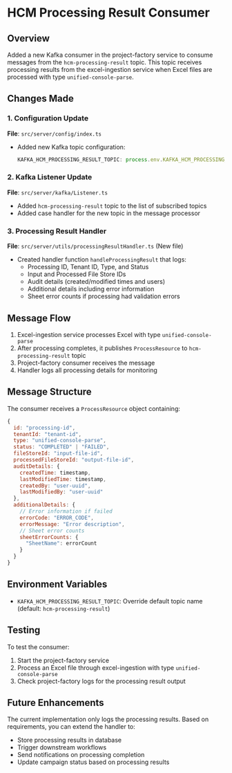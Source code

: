# HCM Processing Result Consumer

## Overview
Added a new Kafka consumer in the project-factory service to consume messages from the `hcm-processing-result` topic. This topic receives processing results from the excel-ingestion service when Excel files are processed with type `unified-console-parse`.

## Changes Made

### 1. Configuration Update
**File**: `src/server/config/index.ts`
- Added new Kafka topic configuration:
  ```typescript
  KAFKA_HCM_PROCESSING_RESULT_TOPIC: process.env.KAFKA_HCM_PROCESSING_RESULT_TOPIC || "hcm-processing-result"
  ```

### 2. Kafka Listener Update
**File**: `src/server/kafka/Listener.ts`
- Added `hcm-processing-result` topic to the list of subscribed topics
- Added case handler for the new topic in the message processor

### 3. Processing Result Handler
**File**: `src/server/utils/processingResultHandler.ts` (New file)
- Created handler function `handleProcessingResult` that logs:
  - Processing ID, Tenant ID, Type, and Status
  - Input and Processed File Store IDs
  - Audit details (created/modified times and users)
  - Additional details including error information
  - Sheet error counts if processing had validation errors

## Message Flow

1. Excel-ingestion service processes Excel with type `unified-console-parse`
2. After processing completes, it publishes `ProcessResource` to `hcm-processing-result` topic
3. Project-factory consumer receives the message
4. Handler logs all processing details for monitoring

## Message Structure
The consumer receives a `ProcessResource` object containing:
```javascript
{
  id: "processing-id",
  tenantId: "tenant-id",
  type: "unified-console-parse",
  status: "COMPLETED" | "FAILED",
  fileStoreId: "input-file-id",
  processedFileStoreId: "output-file-id",
  auditDetails: {
    createdTime: timestamp,
    lastModifiedTime: timestamp,
    createdBy: "user-uuid",
    lastModifiedBy: "user-uuid"
  },
  additionalDetails: {
    // Error information if failed
    errorCode: "ERROR_CODE",
    errorMessage: "Error description",
    // Sheet error counts
    sheetErrorCounts: {
      "SheetName": errorCount
    }
  }
}
```

## Environment Variables
- `KAFKA_HCM_PROCESSING_RESULT_TOPIC`: Override default topic name (default: `hcm-processing-result`)

## Testing
To test the consumer:
1. Start the project-factory service
2. Process an Excel file through excel-ingestion with type `unified-console-parse`
3. Check project-factory logs for the processing result output

## Future Enhancements
The current implementation only logs the processing results. Based on requirements, you can extend the handler to:
- Store processing results in database
- Trigger downstream workflows
- Send notifications on processing completion
- Update campaign status based on processing results